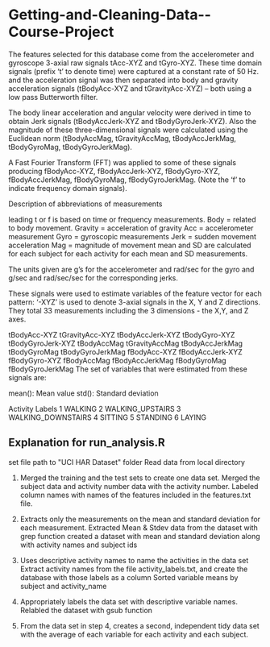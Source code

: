 # Getting-and-Cleaning-Data--Course-Project
The features selected for this database come from the accelerometer and gyroscope 3-axial raw signals tAcc-XYZ and tGyro-XYZ. These time domain signals (prefix ‘t’ to denote time) were captured at a constant rate of 50 Hz. and the acceleration signal was then separated into body and gravity acceleration signals (tBodyAcc-XYZ and tGravityAcc-XYZ) – both using a low pass Butterworth filter.

The body linear acceleration and angular velocity were derived in time to obtain Jerk signals (tBodyAccJerk-XYZ and tBodyGyroJerk-XYZ). Also the magnitude of these three-dimensional signals were calculated using the Euclidean norm (tBodyAccMag, tGravityAccMag, tBodyAccJerkMag, tBodyGyroMag, tBodyGyroJerkMag).

A Fast Fourier Transform (FFT) was applied to some of these signals producing fBodyAcc-XYZ, fBodyAccJerk-XYZ, fBodyGyro-XYZ, fBodyAccJerkMag, fBodyGyroMag, fBodyGyroJerkMag. (Note the ‘f’ to indicate frequency domain signals).

Description of abbreviations of measurements

leading t or f is based on time or frequency measurements.
Body = related to body movement.
Gravity = acceleration of gravity
Acc = accelerometer measurement
Gyro = gyroscopic measurements
Jerk = sudden movement acceleration
Mag = magnitude of movement
mean and SD are calculated for each subject for each activity for each mean and SD measurements.

The units given are g’s for the accelerometer and rad/sec for the gyro and g/sec and rad/sec/sec for the corresponding jerks.

These signals were used to estimate variables of the feature vector for each pattern:
‘-XYZ’ is used to denote 3-axial signals in the X, Y and Z directions. They total 33 measurements including the 3 dimensions - the X,Y, and Z axes.

tBodyAcc-XYZ
tGravityAcc-XYZ
tBodyAccJerk-XYZ
tBodyGyro-XYZ
tBodyGyroJerk-XYZ
tBodyAccMag
tGravityAccMag
tBodyAccJerkMag
tBodyGyroMag
tBodyGyroJerkMag
fBodyAcc-XYZ
fBodyAccJerk-XYZ
fBodyGyro-XYZ
fBodyAccMag
fBodyAccJerkMag
fBodyGyroMag
fBodyGyroJerkMag
The set of variables that were estimated from these signals are:

mean(): Mean value
std(): Standard deviation

Activity Labels
1 WALKING
2 WALKING_UPSTAIRS
3 WALKING_DOWNSTAIRS
4 SITTING
5 STANDING
6 LAYING


## Explanation for run_analysis.R

set file path to "UCI HAR Dataset" folder
Read data from local directory
1.  Merged the training and the test sets to create one data set.
    Merged the subject data and activity number data with the activity number. 
    Labeled column names with names of the features included in the features.txt file.

2.  Extracts only the measurements on the mean and standard deviation for each measurement. 
    Extracted Mean & Stdev data from the dataset with grep function
    created a dataset with mean and standard deviation along with activity names and subject ids

3.  Uses descriptive activity names to name the activities in the data set
    Extract activity names from the file activity_labels.txt, and create the database with those labels as a
    column
    Sorted variable means by subject and activity_name

4.  Appropriately labels the data set with descriptive variable names. 
    Relabled the dataset with gsub function
    
5.  From the data set in step 4, creates a second, independent tidy data set with the average of each variable for each activity and each subject.